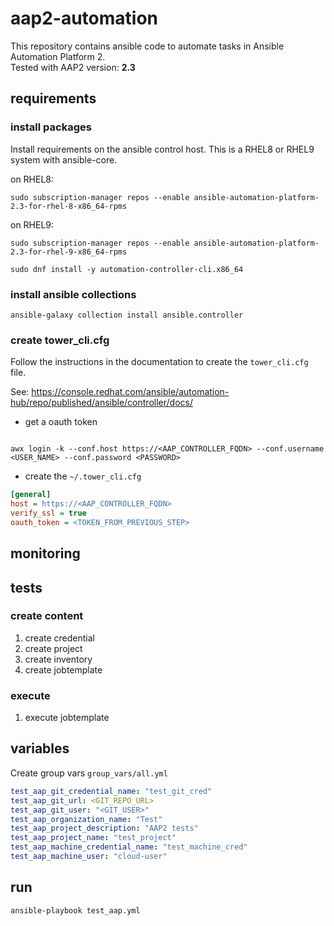 # aap2-automation

This repository contains ansible code to automate tasks in Ansible Automation Platform 2.  
Tested with AAP2 version: **2.3**

## requirements


### install packages

Install requirements on the ansible control host.
This is a RHEL8 or RHEL9 system with ansible-core. 

on RHEL8:
``` shell
sudo subscription-manager repos --enable ansible-automation-platform-2.3-for-rhel-8-x86_64-rpms
```

on RHEL9:
``` shell
sudo subscription-manager repos --enable ansible-automation-platform-2.3-for-rhel-9-x86_64-rpms
```

``` shell
sudo dnf install -y automation-controller-cli.x86_64
```

### install ansible collections

``` shell
ansible-galaxy collection install ansible.controller
```

### create tower_cli.cfg

Follow the instructions in the documentation to create the `tower_cli.cfg` file.

See: https://console.redhat.com/ansible/automation-hub/repo/published/ansible/controller/docs/

- get a oauth token

``` shell

awx login -k --conf.host https://<AAP_CONTROLLER_FQDN> --conf.username <USER_NAME> --conf.password <PASSWORD>

```
- create the `~/.tower_cli.cfg` 

``` ini
[general]
host = https://<AAP_CONTROLLER_FQDN>
verify_ssl = true
oauth_token = <TOKEN_FROM_PREVIOUS_STEP>
```

## monitoring

## tests

### create content

1. create credential
2. create project
3. create inventory
4. create jobtemplate

### execute

1. execute jobtemplate


## variables

Create group vars `group_vars/all.yml`

``` yaml
test_aap_git_credential_name: "test_git_cred"
test_aap_git_url: <GIT_REPO_URL>
test_aap_git_user: "<GIT_USER>"
test_aap_organization_name: "Test"
test_aap_project_description: "AAP2 tests"
test_aap_project_name: "test_project"
test_aap_machine_credential_name: "test_machine_cred"
test_aap_machine_user: "cloud-user"
```

## run

``` shell
ansible-playbook test_aap.yml
```

